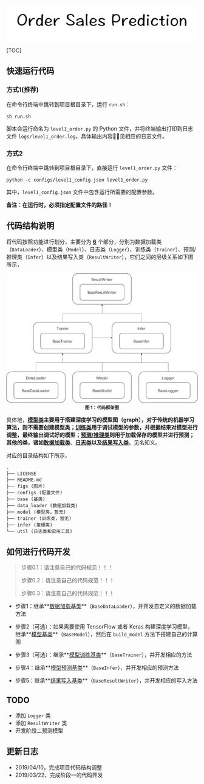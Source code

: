 <img src='./figs/cover.png' weigh=100>

[TOC]

## 快速运行代码

### 方式1(推荐)

在命令行终端中跳转到项目根目录下，运行 `run.sh`：

```shell
sh run.sh
```

脚本会运行命名为 `level1_order.py` 的 Python 文件，并将终端输出打印到日志文件 `logs/level1_order.log`，具体输出内容见相应的日志文件。

### 方式2

在命令行终端中跳转到项目根目录下，直接运行 `level1_order.py` 文件：

```shell
python -c configs/level1_config.json level1_order.py
```

其中，`level1_config.json` 文件中包含运行所需要的配置参数。

**备注：在运行时，必须指定配置文件的路径！**

## 代码结构说明

将代码按照功能进行划分，主要分为 **<u>6</u>** 个部分，分别为数据加载类（`DataLoader`）、模型类（`Model`）、日志类（`Logger`）、训练类（`Trainer`）、预测/推理类（`Infer`）以及结果写入类（`ResultWriter`），它们之间的层级关系如下图所示，

<img src='./figs/code_struc.png' weight=100>

<center><small><b>图 1：代码框架图</b></small></center>

具体地，**<u>模型类</u>**主要用于搭建深度学习的模型图（graph），对于传统的机器学习算法，则不需要创建模型类；**<u>训练类</u>**用于调试模型的参数，并根据结果对模型进行调整，最终输出调试好的模型；**<u>预测/推理类</u>**则用于加载保存的模型并进行预测；其他的类，诸如**<u>数据加载类</u>**、**<u>日志类</u>**以及**<u>结果写入类</u>**，见名知义。

对应的目录结构如下所示，

```
.
├── LICENSE
├── README.md
├── figs (图片)
├── configs (配置文件)
├── base (基类)
├── data_loader (数据加载类)
├── model (模型类，暂无)
├── trainer (训练类，暂无)
├── infer (推理类)
└── util (日志类和实用工具)
```

## 如何进行代码开发

> 步骤0.1：请注意自己的代码规范！！！
>
> 步骤0.2：请注意自己的代码规范！！！
>
> 步骤0.3：请注意自己的代码规范！！！

- 步骤1：继承**<u>数据加载基类</u>**（`BaseDataLoader`），并开发自定义的数据加载方法

- 步骤2（可选）：如果需要使用 TensorFlow 或者 Keras 构建深度学习模型，继承**<u>模型基类</u>**（`BaseModel`），然后在 `build_model` 方法下搭建自己的计算图
- 步骤3（可选）：继承**<u>模型训练基类</u>**（`BaseTrainer`），并开发相应的方法
- 步骤4：继承**<u>模型预测基类</u>**（`BaseInfer`），并开发相应的预测方法
- 步骤5：继承**<u>结果写入基类</u>**（`BaseResultWriter`），并开发相应的写入方法

## TODO

- 添加 `Logger` 类
- 添加 `ResultWriter` 类
- 开发阶段二预测模型

## 更新日志

- 2019/04/10，完成项目代码结构调整
- 2019/03/22，完成阶段一的代码开发